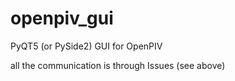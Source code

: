 # openpiv_gui
PyQT5 (or PySide2) GUI for OpenPIV

all the communication is through Issues (see above)
